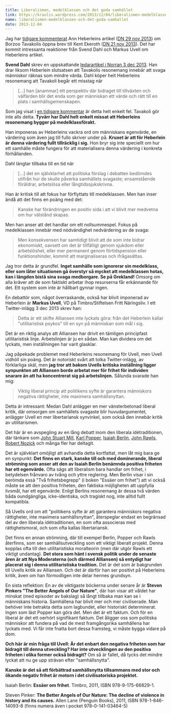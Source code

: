 ```yaml
---
title: Liberalismen, medelklassen och det goda samhället
link: https://kraulis.wordpress.com/2013/12/04/liberalismen-medelklassen-och-det-goda-samhallet/
name: liberalismen-medelklassen-och-det-goda-samhallet
date: 2013-12-04
---
```

Jag har [tidigare kommenterat](/posts/) Ann Heberleins artikel ([DN 29 nov 2013](http://www.dn.se/kultur-noje/kulturdebatt/ann-heberlein-att-sa-manga-gillar-borzoo-tavakolis-artikel-ar-oroande/)) om Borzoo Tavakolis öppna brev till Kent Ekeroth ([DN 21 nov 2013](http://www.dn.se/kultur-noje/kulturdebatt/till-kent-ekeroth-riksdagsledamot-for-sd/)). Det har kommit intressanta reaktioner från  Svend Dahl och Markus Uvell om Heberleins artikel.

**Svend Dahl** skrev en uppskattande [ledarartikel i Norran 3 dec 2013](http://norran.se/2013/12/ledare/att-se-sig-sjalv-i-andra/). Han drar liksom Heberlein slutsatsen att Tavakolis resonemang innebär att svaga människor räknas som mindre värda. Dahl köper helt Heberleins resonemang att Tavakoli begår ett misstag när

> [...] han [anammar] ett perspektiv där bidraget till tillväxten och välfärden blir det enda som ger människan ett värde och rätt till en plats i samhällsgemenskapen.

Som jag visat i [en tidigare kommentar](/posts/) är detta helt enkelt fel. Tavakoli gör inte alls detta. **Tyvärr har Dahl helt enkelt missat att Heberleins resonemang bygger på medelklassförakt.**



Han imponeras av Heberleins vackra ord om människans egenvärde, en värdering som även jag till fullo skriver under på. **Kruxet är att för Heberlein är denna värdering fullt tillräcklig i sig.** Hon bryr sig inte speciellt om hur ett samhälle måste fungera för att materialisera denna värdering i konkreta förhållanden.

Dahl längtar tillbaka till en tid när

> [...] det en självklarhet att politiska förslag i debatten bedömdes utifrån hur de skulle påverka samhällets svagaste; ensamstående föräldrar, arbetslösa eller långtidssjukskrivna.

Han är kritisk till att fokus har förflyttats till medelklassen. Men han inser ändå att det finns en poäng med det:

> Kanske har förändringen en positiv sida i att vi blivit mer medvetna om hur välstånd skapas.

Men han anser att det handlar om ett nollsummespel. Fokus på medelklassen innebär med nödvändighet nedvärdering av de svaga:

> Men konsekvensen har samtidigt blivit att de som inte bidrar ekonomiskt, oavsett om det är tillfälligt genom sjukdom eller arbetslöshet, eller mer permanent genom förtidspension eller funktionshinder, kommit att marginaliseras och ifrågasättas.

Jag tror detta är grundfel. **Inget samhälle som ignorerar sin medelklass, eller som låter situationen gå överstyr så mycket att medelklassen hotas, kan i längden bistå sina svaga medborgare. Se på Grekland!** Omsorg om alla kräver att de som faktiskt arbetar ihop resurserna får erkännande för det. Ett system som inte är hållbart gynnar ingen.

En debattör som, något överraskande, också har blivit imponerad av Heberlein är **Markus Uvell**, VD på Timbro/Stiftelsen Fritt Näringsliv. I ett Twitter-inlägg 3 dec 2013 skrev han:

> Detta är ett skifte Alliansen inte lyckats göra: från det Heberlein kallar "utilitaristisk psykos" till en syn på människan som mål i sig.

Det är en riktig analys att Alliansen har drivit en tämligen principfast utilitaristisk linje. Arbetslinjen är ju en sådan. Man kan dividera om det lyckats, men inställningen har varit glasklar.

Jag påpekade problemet med Heberleins resonemang för Uvell, men Uvell vidhöll sin poäng. Det är notoriskt svårt att tolka Twitter-inlägg, av förklarliga skäl, men **jag tror att bakom Uvells kritiska inställning ligger synpunkten att Alliansen borde arbetat mer för frihet för individen snarare än att ha koncentrerat sig på arbetslinjen.** Sålunda svarade han mig:

> Viktig liberal princip att politikens syfte är garantera människors negativa rättigheter, inte maximera samhällsnyttan.

Detta är intressant: Medan Dahl anlägger en mer vänsterbetonad liberal kritik, där omsorgen om samhällets svagaste blir huvudargumentet, anlägger Uvell en mer libertariansk synvinkel, som också den innebär kritik av utilitarismen.

Det här är en avspegling av en lång debatt inom den liberala idétraditionen, där tänkare som [John Stuart Mill](http://en.wikipedia.org/wiki/John_Stuart_Mill),  [Karl Popper](http://en.wikipedia.org/wiki/Karl_Popper), [Isaiah Berlin](http://en.wikipedia.org/wiki/Isaiah_Berlin), [John Rawls](http://en.wikipedia.org/wiki/Robert_Nozick), [Robert Nozick](http://en.wikipedia.org/wiki/John_Rawls) och många fler har deltagit.

Det är självklart omöjligt att avhandla detta kortfattat, men låt mig bara ge en synpunkt: **Det finns en stark, kanske till och med dominerande, liberal strömning som anser att den av Isaiah Berlin benämnda positiva friheten har ett egenvärde.** Ofta sägs att liberalism bara handlar om frihet, i betydelsen frånvaro av tvång och yttre reglering. Men Berlin visar i sin berömda essä "Två frihetsbegrepp" (i boken "Essäer om frihet") att vi också måste se att den positiva friheten, den faktiska möjligheten att uppfylla livsmål, har ett egenvärde. Enligt Berlins resonemang är dessa två värden båda oundgängliga, icke-identiska, och tragiskt nog, inte alltid fullt kompatibla.

Så Uvells ord om att "politikens syfte är att garantera människors negativa rättigheter, inte maximera samhällsnyttan", återspeglar endast en begränsad del av den liberala idétraditionen, en som ofta associeras med rättighetsmoral, och som ofta kallas libertariansk.

Det finns en annan strömning, där till exempel Berlin, Popper och Rawls återfinns, som ser samhällsutveckling som ett viktigt liberalt projekt. Denna kopplas ofta till den utilitaristiska moralteorin (men där utgör Rawls ett viktigt undantag). **Det stora som hänt i svensk politik under de senaste åren är att Nya Moderaterna (och därmed Alliansen) så entydigt har placerat sig i denna utilitaristiska tradition.** Det är det som är bakgrunden till Uvells kritik av Alliansen. Och det är därför han ser positivt på Heberleins kritik, även om han förmodligen inte delar hennes grundsyn.

En sista reflektion: En av de viktigaste böckerna under senare år är **Steven Pinkers "The Better Angels of Our Nature"**, där han visar att våldet har minskat (med episoder av bakslag) så långt tillbaka man kan se i människans historia. Samhällena har blivit mer och mer civiliserade. Man behöver inte betrakta detta som lagbundet, eller historiskt determinerat. Ingen som läst Popper kan göra det. Men det är ett faktum. Och för en liberal är det ett oerhört signifikant faktum. Det åligger oss som politiska människor att fundera på vad de mest framgångsrika samhällena har lyckats med. Vi får inte fnatta bort dessa framsteg, vi måste bygga vidare på dom.

**Och här är min fråga till Uvell: Är det enbart den negativa friheten som har bidragit till denna utveckling? Har inte utvecklingen av den positiva friheten i olika former också bidragit?** Om så är fallet, då tycks det mindre lyckat att nu ge upp strävan efter "samhällsnytta".

**Kanske är det så att förbättrad samhällsnytta tillsammans med stor och ökande negativ frihet är motorn i det civilisatoriska projektet.**

Isaiah Berlin: **Essäer om frihet**. Timbro, 2011, ISBN 978-9-175-66829-1.

Steven Pinker: **The Better Angels of Our Nature: The decline of violence in history and its causes.** Allen Lane (Penguin Books), 2011, ISBN 978-1-846-14093-8 (finns numera även i pocket 978-0-141-03464-5)

